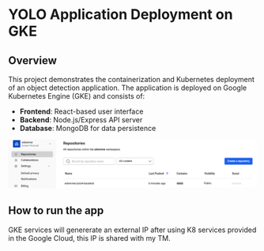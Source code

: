 # YOLO Application Deployment on GKE

## Overview
This project demonstrates the containerization and Kubernetes deployment of an object detection application. The application is deployed on Google Kubernetes Engine (GKE) and consists of:

- **Frontend**: React-based user interface
- **Backend**: Node.js/Express API server
- **Database**: MongoDB for data persistence

![Application Screenshot](./images/image.png)

## How to run the app
GKE services will genererate an external IP after using K8 services provided in the Google Cloud, this IP is shared with my TM.
